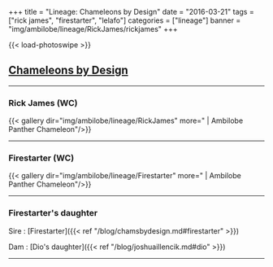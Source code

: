 +++
title = "Lineage: Chameleons by Design"
date = "2016-03-21"
tags = ["rick james", "firestarter", "lelafo"]
categories = ["lineage"]
banner = "img/ambilobe/lineage/RickJames/rickjames"
+++

{{< load-photoswipe >}}

## [Chameleons by Design](http://www.chameleonsbydesign.com/)

---

### Rick James (WC)

{{< gallery dir="img/ambilobe/lineage/RickJames" more=" | Ambilobe Panther Chameleon"/>}}

---

### Firestarter (WC)

{{< gallery dir="img/ambilobe/lineage/Firestarter" more=" | Ambilobe Panther Chameleon"/>}}

---

### Firestarter's daughter

Sire
: [Firestarter]({{< ref "/blog/chamsbydesign.md#firestarter" >}})

Dam
: [Dio's daughter]({{< ref "/blog/joshuaillencik.md#dio" >}})

---
